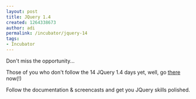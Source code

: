 ```yaml
---
layout: post
title: JQuery 1.4
created: 1264338673
author: adi
permalink: /incubator/jquery-14
tags:
- Incubator
---
```

<p>Don't miss the opportunity...</p>
<p>Those of you who don't follow the 14 JQuery 1.4 days yet, well, go <a href="http://jquery14.com/">there</a> now(!)</p>
<p>Follow the documentation &amp; screencasts and get you JQuery skills polished.</p>

